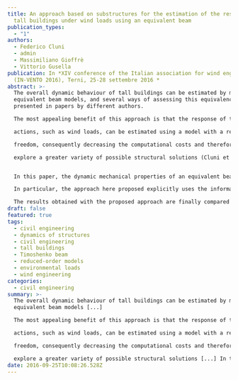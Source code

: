 ```yaml
---
title: An approach based on substructures for the estimation of the response of
  tall buildings under wind loads using an equivalent beam
publication_types:
  - "1"
authors:
  - Federico Cluni
  - admin
  - Massimiliano Gioffrè
  - Vittorio Gusella
publication: In *XIV conference of the Italian association for wind engineering
  (IN-VENTO 2016), Terni, 25-28 settembre 2016 *
abstract: >-
  The overall dynamic behaviour of tall buildings can be estimated by means of
  equivalent beam models, and several ways of assessing this equivalence are
  presented in papers by different authors.

  The most appealing benefit of this approach is that the response of the structure to stochastic

  actions, such as wind loads, can be estimated using a model with a reduced number of degrees of

  freedom, consequently decreasing the computational costs and therefore allowing the designer to

  explore a greater variety of possible structural solutions (Cluni et al, 2013).


  In this paper, the dynamic mechanical properties of an equivalent beam able to describe the threedimensional response of a tall building are estimated with an approach which extends that proposed in Cluni et al. (2014). The resulting model can fully describe the interaction between bending, shear and torsional behaviour. 

  In particular, the approach here proposed explicitly uses the information on the sub-structures of the building to calibrate the mechanical characteristics of the equivalent beam. More in details, the frames, the shear walls and the lattice structures are identified and modelled as equivalent beams connected by rigid diaphragms at different floors. Thereafter, using an energetic approach the dynamic characteristics of the tall building are estimated (as shown in Potzta and Kollar, 2003) and used to calibrate the mechanic characteristics of the equivalent beam by means of the minimization of a suitable function of modal periods and static displacements. The modal shapes of the equivalent beam can be evaluated in closed form, and thereafter the response of the structure to wind actions is estimated with modal analysis and/or stochastic analysis.

  The results obtained with the proposed approach are finally compared both to standard Finite Element approach and to the modal approach with approximated modal shapes presented in Potzta and Kollar (2003).
draft: false
featured: true
tags:
  - civil engineering
  - dynamics of structures
  - civil engineering
  - tall buildings
  - Timoshenko beam
  - reduced-order models
  - environmental loads
  - wind engineering
categories:
  - civil engineering
summary: >-
  The overall dynamic behaviour of tall buildings can be estimated by means of
  equivalent beam models [...]

  The most appealing benefit of this approach is that the response of the structure to stochastic

  actions, such as wind loads, can be estimated using a model with a reduced number of degrees of

  freedom, consequently decreasing the computational costs and therefore allowing the designer to

  explore a greater variety of possible structural solutions [...] In this paper, the dynamic mechanical properties of an equivalent beam able to describe the threedimensional response of a tall building are estimated...
date: 2016-09-25T10:08:26.528Z
---
```

